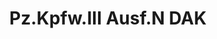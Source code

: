 ---
layout: product
title: "Pz.Kpfw.III Ausf.N DAK"
price: "3500" 
desc: "Maketa"
img_path: "/assets/img/DRA7386.webp"
brand: "Dragon"
available: false
special_offer: false
new: false
soon: false
cat: "010000"
subcat: "010600"
subsubcat: "0N/A"
sifra: "DRA7386"
popular: false
spec: false
---